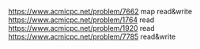 https://www.acmicpc.net/problem/7662 map read&write
https://www.acmicpc.net/problem/1764 read
https://www.acmicpc.net/problem/1920 read
https://www.acmicpc.net/problem/7785 read&write
